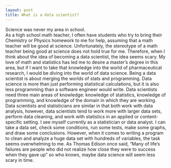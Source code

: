 ```yaml
---
layout: post
title: What is a data scientist?
---
```


Science was never my area in school.  
As a high school math teacher, I often have students who try to bring their Chemistry or Physics homework to me for help, assuming that a math teacher will be good at science.
Unfortunately, the stereotype of a math teacher being good at science does not hold true for me. Therefore, when I think about the idea of becoming a data scientist, the idea
seems scary.  My love of math and statistics has led me to desire a master’s degree in this area, but if I want to take that knowledge into the world of pharmaceutical research,
I would be diving into the world of data science.  Being a data scientist is about merging the worlds of stats and programming.  Data science is more than just performing
statistical calculations, but it is also less programming than a software engineer would write.  Data scientists need three main areas of knowledge: knowledge of statistics,
knowledge of programming, and knowledge of the domain in which they are working.  Data scientists and statisticians are similar in that both work with data analysis, however, 
data scientists tend to work more with larger data sets, perform data cleaning, and work with statistics in an applied or content- specific setting.  I see myself currently as 
a statistician or data analyst.  I can take a data set, check some conditions, run some tests, make some graphs, and draw some conclusions.  However, when it comes to writing a
program to clean and analyze a huge data set with hundreds of variables, the task seems overwhelming to me.  As Thomas Edison once said, “Many of life’s failures are people who
did not realize how close they were to success when they gave up” so who knows, maybe data science will seem less scary in time.
